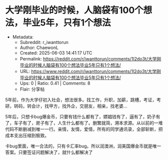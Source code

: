 # 大学刚毕业的时候，人脑袋有100个想法，毕业5年，只有1个想法

- Metadata:
  - Subreddit: r_iwanttorun
  - Author: ChaewonL
  - Created: 2025-06-03 14:41:17 UTC
  - Permalink: https://reddit.com/r/iwanttorun/comments/1l2do3t/大学刚毕业的时候人脑袋有100个想法毕业5年只有1个想法/
  - URL: https://www.reddit.com/r/iwanttorun/comments/1l2do3t/大学刚毕业的时候人脑袋有100个想法毕业5年只有1个想法/
  - Ups: 0 | Ratio: 0.41 | Comments: 8
  - Flair: 分享帖


5年前，作为大学仔初入社会，想法很多。找工作，升职，加薪，跳槽，考证，考研，转码，转会计，找甲方，找外企，交朋友，相亲，找老婆…

5年后，只想卡bug爆金币，只要有钱什么都有了，嫖娼钱有了，逼有了，奶子有了，车子有了，房子有了，人生什么都有了。删繁就简，溯本求源。从以前的一堆代码不断删减到唯一一行。亲情，友情，爱情，所有的同学通讯录，全部斩断，把成本支出压缩到极致。

卡bug里面，唯一合法的，只有卡汇率bug。所以润澳洲，润美国爆金币就是唯一答案。只要签证问题解决了，就什么都解决了

